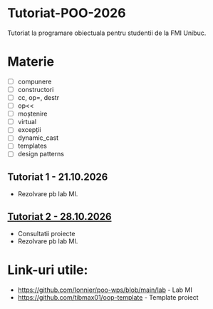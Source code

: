 # Tutoriat-POO-2026
Tutoriat la programare obiectuala pentru studentii de la FMI Unibuc.

# Materie
- [ ] compunere
- [ ] constructori 
- [ ] cc, op=, destr 
- [ ] op<<
- [ ] moștenire 
- [ ] virtual
- [ ] excepții 
- [ ] dynamic_cast
- [ ] templates
- [ ] design patterns
## Tutoriat 1 - 21.10.2026
- Rezolvare pb lab MI.

## [Tutoriat 2 - 28.10.2026](tutoriat2/README.md)
- Consultatii proiecte
- Rezolvare pb lab MI.

# Link-uri utile:
- https://github.com/Ionnier/poo-wps/blob/main/lab - Lab MI
- https://github.com/tibmax01/oop-template - Template proiect
